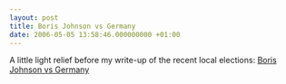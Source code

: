 ```yaml
---
layout: post
title: Boris Johnson vs Germany
date: 2006-05-05 13:58:46.000000000 +01:00
---
```


A little light relief before my write-up of the recent local elections: [Boris Johnson vs Germany](http://www.youtube.com/watch?v=iWIUp19bBoA)
